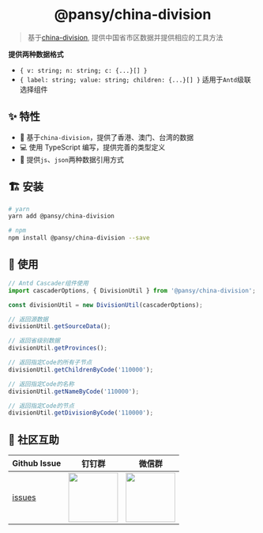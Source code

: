 <h1 align="center">
  @pansy/china-division
</h1>

> 基于[china-division](https://github.com/modood/Administrative-divisions-of-China), 提供中国省市区数据并提供相应的工具方法

**提供两种数据格式**

- `{ v: string; n: string; c: {...}[] }`
- `{ label: string; value: string; children: {...}[] }` 适用于`Antd`级联选择组件

## ✨ 特性

- 🌈 基于`china-division`，提供了香港、澳门、台湾的数据
- 💻 使用 TypeScript 编写，提供完善的类型定义
- 🌴 提供`js`、`json`两种数据引用方式

## 🏗 安装

```sh
# yarn
yarn add @pansy/china-division

# npm
npm install @pansy/china-division --save 
```

## 🔨 使用

```ts
// Antd Cascader组件使用
import cascaderOptions, { DivisionUtil } from '@pansy/china-division';

const divisionUtil = new DivisionUtil(cascaderOptions);

// 返回源数据
divisionUtil.getSourceData(); 

// 返回省级别数据
divisionUtil.getProvinces(); 

// 返回指定Code的所有子节点
divisionUtil.getChildrenByCode('110000'); 

// 返回指定Code的名称
divisionUtil.getNameByCode('110000'); 

// 返回指定Code的节点
divisionUtil.getDivisionByCode('110000'); 
```

## 🌟 社区互助

| Github Issue                                                 | 钉钉群                                                                                     | 微信群                                                                                   |
| ------------------------------------------------------------ | ------------------------------------------------------------------------------------------ | ---------------------------------------------------------------------------------------- |
| [issues](https://github.com/pansyjs/china-division/issues) | <img src="https://github.com/alitajs/alita/blob/master/public/dingding.png" width="100" /> | <img src="https://github.com/alitajs/alita/blob/master/public/wechat.png" width="100" /> |
